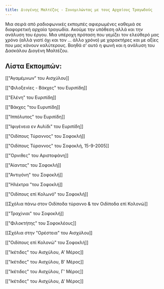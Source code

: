 ```yaml
---
title: Διογένης Μαλτέζος - Συνομιλώντας με τους Αρχαίους Τραγωδούς
---
```




Μια σειρά από ραδιοφωνικές εκπομπές αφιερωμένες καθεμιά σε διαφορετική αρχαία τραγωδία. Ακούμε την υπόθεση αλλά και την ανάλυση του έργου. Μια υπέροχη πρόταση που γεμίζει τον ελεύθερό μας χρόνο (αλλά γιατί όχι και τον … άλλο χρόνο) με χαρακτήρες και με αξίες που μας κάνουν καλύτερους. Βοηθά σ’ αυτό η φωνή και η ανάλυση του Δασκάλου Διογένη Μαλτέζου. 

## Λίστα Εκπομπών:

[["Αγαμέμνων" του Αισχύλου]]

[["Φιλοξενίες - Βάκχες" του Ευριπίδη]]

[["Ελένη" του Ευριπίδη]]

[["Βάκχες "του Ευρυπίδη]]

[["Ιππόλυτος" του Ευριπίδη]]

[["Ιφιγένεια εν Αυλίδι" του Ευριπίδη]]

[["Οιδίπους Τύραννος" του Σοφοκλή]]

[["Οιδίπους Τύραννος" του Σοφοκλή, 15-9-2005]]

[["Όρνιθες" του Αριστοφάνη]]

[["Αίαντας" του Σοφοκλή]]

[["Αντιγόνη" του Σοφοκλή]]

[["Ηλέκτρα "του Σοφοκλή]]

[["Οιδίπους επί Κολωνό" του Σοφοκλή]]

[[Σχόλια πάνω στον Οιδίποδα τύραννο & τον Οιδίποδα επί Κολονώ]]

[["Τραχίνιαι" του Σοφοκλή]]

[["Φιλοκτήτης" του Σοφοκλέους]]

[[Σχόλια στην "Ορέστεια" του Αισχύλου]]

[["Οιδίπους επί Κολονώ" του Σοφοκλή]]

[["Ικέτιδες" του Αισχύλου, Α' Μέρος]]

[["Ικέτιδες" του Αισχύλου, Β' Μέρος]]

[["Ικέτιδες" του Αισχύλου, Γ' Μέρος]]

[["Ικέτιδες" του Αισχύλου, Δ' Μέρος]]






